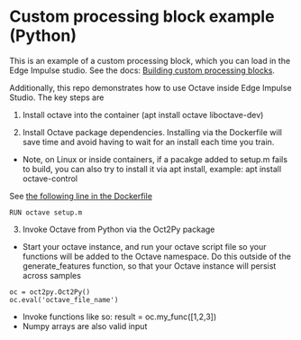 # Custom processing block example (Python)

This is an example of a custom processing block, which you can load in the Edge Impulse studio. See the docs: [Building custom processing blocks](https://docs.edgeimpulse.com/docs/custom-blocks).

Additionally, this repo demonstrates how to use Octave inside Edge Impulse Studio.  The key steps are

1. Install octave into the container (apt install octave liboctave-dev)

2. Install Octave package dependencies.  Installing via the Dockerfile will save time and avoid having to wait for an install each time you train.
- Note, on Linux or inside containers, if a pacakge added to setup.m fails to build, you can also try to install it via apt install, example: apt install octave-control

See [the following line in the Dockerfile](Dockerfile#L25)
```
RUN octave setup.m
```

3. Invoke Octave from Python via the Oct2Py package
- Start your octave instance, and run your octave script file so your functions will be added to the Octave namespace.
Do this outside of the generate_features function, so that your Octave instance will persist across samples
```
oc = oct2py.Oct2Py()
oc.eval('octave_file_name')
```
- Invoke functions like so: result = oc.my_func([1,2,3])
- Numpy arrays are also valid input